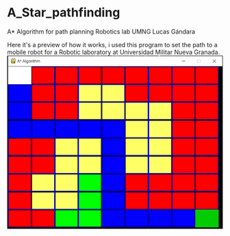 # A_Star_pathfinding
 A* Algorithm for path planning Robotics lab UMNG Lucas Gándara

Here it's a preview of how it works, i used this program to set the path to a mobile robot for a Robotic laboratory at Universidad Militar Nueva Granada.
![Preview A*](Preview.png)